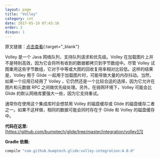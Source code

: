 ```yaml
---
layout: page
title: "Volley"
category: int
date: 2017-05-10 07:43:16
order: 3
disqus: 1
---
```


原文链接：[点击查看](http://bumptech.github.io/glide/int/volley.html){:target="_blank"}

Volley 是一个 Java 网络队列，支持队列请求和优先级。Volley 在加载图片上并不是特别高效，因为它会将所有收到的数据都拷贝到字节数组中。尽管 Volley 试图重用这些字节数组，它对于中等或大图的回收复用率相对比较低。这样的结果是，Volley 用于 Glide 一起用于加载图片时，可能导致大量的内存抖动。当然，如果一个应用已经用了 Volley ，它仍然还是一个比较合适的选择，因为它允许在图片和元数据 RPC 之间做优先级处理。另外，在弱网环境下，Volley 可能会比 Glide 的默认网络库要强大一些，因为它支持重试。

通常你在使用这个集成库时会想禁用 Volley 的磁盘缓存或 Glide 的磁盘缓存二者之一。如果不这样做，相同的数据可能会同时存在于 Glide 和 Volley 的磁盘缓存中。

**代码在这里:** [https://github.com/bumptech/glide/tree/master/integration/volley][1]

**Gradle 依赖:**
```groovy
compile "com.github.bumptech.glide:volley-integration:4.0.0"
```

[1]: https://github.com/bumptech/glide/tree/master/integration/volley
